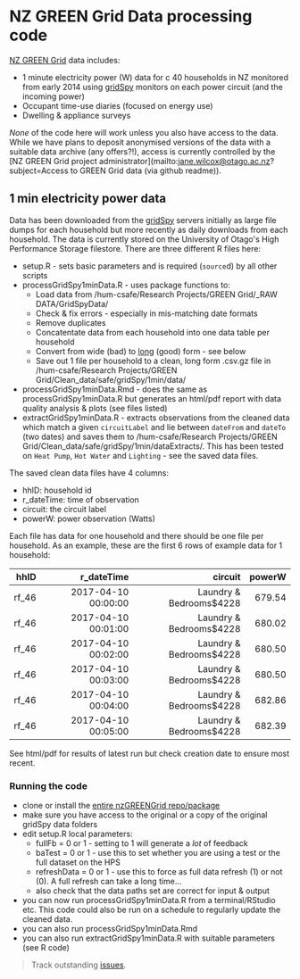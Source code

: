 # NZ GREEN Grid Data processing code
[NZ GREEN Grid](https://www.otago.ac.nz/centre-sustainability/research/energy/otago050285.html) data includes:

 * 1 minute electricity power (W) data for c 40 households in NZ monitored from early 2014 using [gridSpy](https://gridspy.com/) monitors on each power circuit (and the incoming power)
 * Occupant time-use diaries (focused on energy use)
 * Dwelling & appliance surveys

_None_ of the code here will work unless you also have access to the data. While we have plans to deposit anonymised versions of the data with a suitable data archive (any offers?!), access is currently controlled by the [NZ GREEN Grid project administrator](mailto:jane.wilcox@otago.ac.nz?subject=Access to GREEN Grid data (via github readme)).

## 1 min electricity power data

Data has been downloaded from the [gridSpy](https://gridspy.com/) servers initially as large file dumps for each household but more recently as daily downloads from each household. The data is currently stored on the University of Otago's High Performance Storage filestore. There are three different R files here:

 * setup.R - sets basic parameters and is required (`source`d) by all other scripts
 * processGridSpy1minData.R - uses package functions to:
   + Load data from /hum-csafe/Research Projects/GREEN Grid/_RAW DATA/GridSpyData/
   + Check & fix errors - especially in mis-matching date formats
   + Remove duplicates
   + Concatentate data from each household into one data table per household
   + Convert from wide (bad) to [long](http://garrettgman.github.io/tidying/) (good) form - see below
   + Save out 1 file per household to a clean, long form .csv.gz file in /hum-csafe/Research Projects/GREEN Grid/Clean_data/safe/gridSpy/1min/data/
 * processGridSpy1minData.Rmd - does the same as processGridSpy1minData.R but generates an html/pdf report with data quality analysis & plots (see files listed)
 * extractGridSpy1minData.R - extracts observations from the cleaned data which match a given `circuitLabel` and lie between `dateFrom` and `dateTo` (two dates) and saves them to /hum-csafe/Research Projects/GREEN Grid/Clean_data/safe/gridSpy/1min/dataExtracts/. This has been tested on `Heat Pump`, `Hot Water` and `Lighting` - see the saved data files.

The saved clean data files have 4 columns:

 * hhID: household id
 * r_dateTime: time of observation
 * circuit: the circuit label
 * powerW: power observation (Watts)

Each file has data for one household and there should be one file per household. As an example, these are the first 6 rows of example data for 1 household:

|hhID |	r_dateTime |	circuit |	powerW|
|------:|------:|------:|------:|
|rf_46 |	2017-04-10 00:00:00 |	Laundry & Bedrooms$4228 |	679.54|
|rf_46 |	2017-04-10 00:01:00 |	Laundry & Bedrooms$4228 |	680.02|
|rf_46 |	2017-04-10 00:02:00 |	Laundry & Bedrooms$4228 |	680.50|
|rf_46 |	2017-04-10 00:03:00 |	Laundry & Bedrooms$4228 |	680.50|
|rf_46 |	2017-04-10 00:04:00 |	Laundry & Bedrooms$4228 |	682.86|
|rf_46 |	2017-04-10 00:05:00 |	Laundry & Bedrooms$4228 |	682.39 |

See html/pdf for results of latest run but check creation date to ensure most recent.

### Running the code

 * clone or install the [entire nzGREENGrid repo/package](https://git.soton.ac.uk/ba1e12/nzGREENGrid)
 * make sure you have access to the original or a copy of the original gridSpy data folders
 * edit setup.R local parameters:
    * fullFb = 0 or 1 - setting to 1 will generate a _lot_ of feedback
    * baTest = 0 or 1 - use this to set whether you are using a test or the full dataset on the HPS
    * refreshData = 0 or 1 - use this to force as full data refresh (1) or not (0). A full refresh can take a long time...
    * also check that the data paths set are correct for input & output
 * you can now run processGridSpy1minData.R from a terminal/RStudio etc. This code could also be run on a schedule to regularly update the cleaned data.
 * you can also run processGridSpy1minData.Rmd 
 * you can also run extractGridSpy1minData.R with suitable parameters (see R code)
 
>Track outstanding [issues](https://git.soton.ac.uk/ba1e12/nzGREENGrid/issues?label_name%5B%5D=gridSpy).
 
